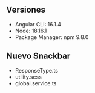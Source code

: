 ## Versiones

- Angular CLI: 16.1.4
- Node: 18.16.1
- Package Manager: npm 9.8.0

## Nuevo Snackbar
* ResponseType.ts
* utility.scss
* global.service.ts
